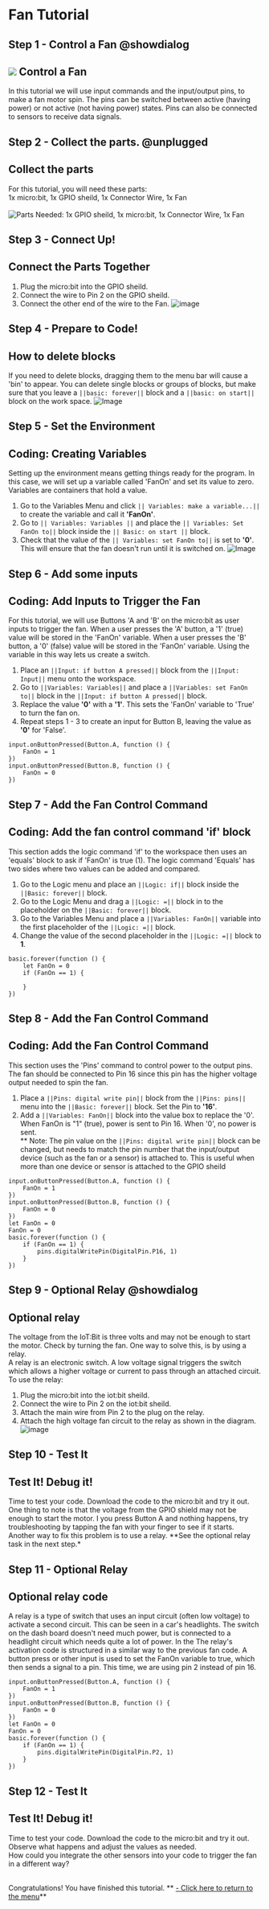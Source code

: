 # Fan Tutorial
<!----Fan Tutorial-----------------------------------Complete----
------Connect a fan and use IO pins to control it----------------
----------------------------------------------------------------->


## Step 1 - Control a Fan @showdialog

![](https://raw.githubusercontent.com/EarthEdSTEM/earthed-iot-programs-tutorials/master/Images/T_Fan/Fan_Banner.gif)
Control a Fan
---------------------------------

In this tutorial we will use input commands and the input/output pins, to make a fan motor spin. 
The pins can be switched between active (having power) or not active (not having power) states. 
Pins can also be connected to sensors to receive data signals.

## Step 2 - Collect the parts. @unplugged
Collect the parts
-----------------
For this tutorial, you will need these parts: <br>
1x micro:bit, 1x GPIO sheild, 1x Connector Wire, 1x Fan <br><br>
![Parts Needed: 1x GPIO sheild, 1x micro:bit, 1x Connector Wire, 1x Fan](https://raw.githubusercontent.com/EarthEdSTEM/earthed-iot-programs-tutorials/master/Images/T_Fan/IoT_Fan_Parts_List.png)
<br>

## Step 3 - Connect Up!
Connect the Parts Together
--------------------------
1. Plug the micro:bit into the GPIO sheild.
2. Connect the wire to Pin 2 on the GPIO sheild.
3. Connect the other end of the wire to the Fan.
![image](https://raw.githubusercontent.com/EarthEdSTEM/earthed-iot-programs-tutorials/master/Images/T_Fan/IoT_Fan_Connections.png)

## Step 4 - Prepare to Code!
How to delete blocks
------------------------------
If you need to delete blocks, dragging them to the menu bar will cause a 'bin' to appear. 
You can delete single blocks or groups of blocks, but make sure that you leave 
a ``||basic: forever||`` block and a ``||basic: on start||`` block on the work space.
![Image](https://raw.githubusercontent.com/EarthEdSTEM/earthed-iot-programs-tutorials/master/Images/General/Delete_blocks.png)

## Step 5 - Set the Environment
Coding: Creating Variables
--------------------------
Setting up the environment means getting things ready for the program. 
In this case, we will set up a variable called 'FanOn' and set its value to zero. Variables are containers that hold a value.
1. Go to the Variables Menu and click ``|| Variables: make a variable...||`` to create the variable and call it **'FanOn'**.
2. Go to ``|| Variables: Variables ||`` and place the ``|| Variables: Set FanOn to||`` block inside the ``|| Basic: on start ||`` block.
3. Check that the value of the ``|| Variables: set FanOn to||`` is set to **'0'**. This will ensure that the fan doesn't run until it is switched on.
![Image](https://raw.githubusercontent.com/EarthEdSTEM/earthed-iot-programs-tutorials/master/Images/T_Fan/IoT_Fan_Create_Variables.png)

## Step 6 - Add some inputs
Coding: Add Inputs to Trigger the Fan
---------------------------------------
For this tutorial, we will use Buttons 'A and 'B' on the micro:bit as user inputs to trigger the fan. 
When a user presses the 'A' button, a '1' (true) value will be stored in the 'FanOn' variable.
When a user presses the 'B' button, a '0' (false) value will be stored in the 'FanOn' variable.
Using the variable in this way lets us create a switch.
1. Place an ``||Input: if button A pressed||`` block from the ``||Input: Input||`` menu onto the workspace.
2. Go to ``||Variables: Variables||`` and place a ``||Variables: set FanOn to||`` block in the ``||Input: if button A pressed||`` block.
3. Replace the value **'0'** with a **'1'**. This sets the 'FanOn' variable to 'True' to turn the fan on.
4. Repeat steps 1 - 3 to create an input for Button B, leaving the value as **'0'** for 'False'.

```blocks
input.onButtonPressed(Button.A, function () {
    FanOn = 1
})
input.onButtonPressed(Button.B, function () {
    FanOn = 0
})
```

## Step 7 - Add the Fan Control Command
Coding: Add the fan control command 'if' block
-------------------------------------
This section adds the logic command 'if' to the workspace then uses an 'equals' block to ask if 'FanOn' is true (1). 
The logic command 'Equals' has two sides where two values can be added and compared.<br>
1. Go to the Logic menu and place an ``||Logic: if||`` block inside the ``||Basic: forever||`` block.
2. Go to the Logic Menu and drag a ``||Logic: =||`` block in to the placeholder on the ``||Basic: forever||`` block.
3. Go to the Variables Menu and place a ``||Variables: FanOn||`` variable into the first placeholder of the ``||Logic: =||`` block.
4. Change the value of the second placeholder in the ``||Logic: =||`` block to **1**.

```blocks
basic.forever(function () {
    let FanOn = 0
    if (FanOn == 1) {
    	
    }
})
```

## Step 8 - Add the Fan Control Command
Coding: Add the Fan Control Command
-------------------------------------
This section uses the 'Pins' command to control power to the output pins. 
The fan should be connected to Pin 16 since this pin has the higher voltage output needed to spin the fan.
1. Place a ``||Pins: digital write pin||`` block from the ``||Pins: pins||`` menu into the ``||Basic: forever||`` block. Set the Pin to **'16'**.
2. Add a ``||Variables: FanOn||`` block into the value box to replace the '0'.<br>
When FanOn is "1" (true), power is sent to Pin 16. When '0', no power is sent.<br>
** Note: The pin value on the ``||Pins: digital write pin||`` block can be changed, 
but needs to match the pin number that the input/output device (such as the fan or a sensor) is attached to. 
This is useful when more than one device or sensor is attached to the GPIO sheild<br>

```blocks
input.onButtonPressed(Button.A, function () {
    FanOn = 1
})
input.onButtonPressed(Button.B, function () {
    FanOn = 0
})
let FanOn = 0
FanOn = 0
basic.forever(function () {
    if (FanOn == 1) {
        pins.digitalWritePin(DigitalPin.P16, 1)
    }
})

```
## Step 9 - Optional Relay  @showdialog
Optional relay
------------------
The voltage from the IoT:Bit is three volts and may not be enough to start the motor. Check by turning the fan. One way to solve this, is by using a relay.<br>
A relay is an electronic switch. A low voltage signal triggers the switch which allows a higher voltage or current to pass through an attached circuit.
To use the relay:
1. Plug the micro:bit into the iot:bit sheild.
2. Connect the wire to Pin 2 on the iot:bit sheild. 
3. Attach the main wire from Pin 2 to the plug on the relay. 
4. Attach the high voltage fan circuit to the relay as shown in the diagram.
![image](https://raw.githubusercontent.com/EarthEdSTEM/earthed-iot-programs-tutorials/master/Images/T_Fan/IoT_Relay_Connections.png)

## Step 10 - Test It
Test It! Debug it!
------------------
Time to test your code. Download the code to the micro:bit and try it out. 
One thing to note is that the voltage from the GPIO shield may not be enough to start the motor. 
I you press Button A and nothing happens, try troubleshooting by tapping the fan with your finger to see if it starts.<br>
Another way to fix this problem is to use a relay. **See the optional relay task in the next step.*<br>

## Step 11 - Optional Relay
Optional relay code
------------------
A relay is a type of switch that uses an input circuit (often low voltage) to activate a second circuit.
This can be seen in a car's headlights. The switch on the dash board doesn't need much power, but is connected to a headlight circuit which needs quite a lot of power.
In the 
The relay's activation code is structured in a similar way to the previous fan code. 
A button press or other input is used to set the FanOn variable to true, which then sends a signal to a pin.
This time, we are using pin 2 instead of pin 16.
```blocks
input.onButtonPressed(Button.A, function () {
    FanOn = 1
})
input.onButtonPressed(Button.B, function () {
    FanOn = 0
})
let FanOn = 0
FanOn = 0
basic.forever(function () {
    if (FanOn == 1) {
        pins.digitalWritePin(DigitalPin.P2, 1)
    }
})

```
## Step 12 - Test It
Test It! Debug it!
------------------
Time to test your code. Download the code to the micro:bit and try it out. Observe what happens and adjust the values as needed.<br>
How could you integrate the other sensors into your code to trigger the fan in a different way?<br><br>


Congratulations! You have finished this tutorial.
** [- Click here to return to the menu](https://sites.google.com/earthed.vic.edu.au/tutorial-iot/home)**<br>


<script src="https://makecode.com/gh-pages-embed.js" > </script><script>makeCodeRender("{{ site.makecode.home_url }}", "{{ site.github.owner_name }}/{ { site.github.repository_name } } ");</script>

